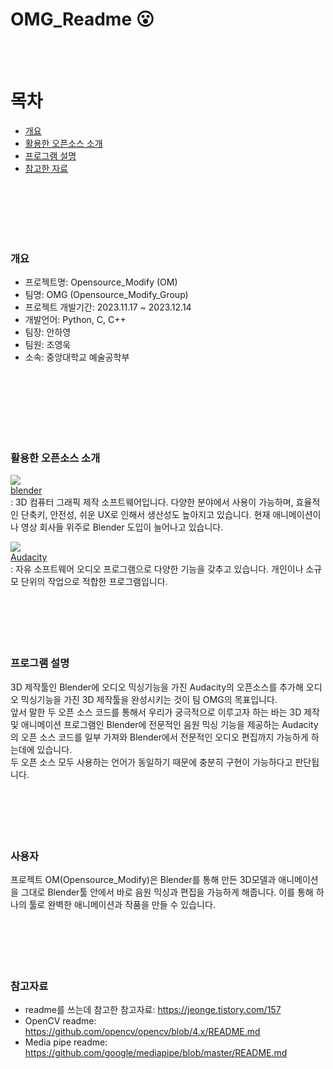# OMG_Readme :open_mouth:
<br/>
<br/>


# 목차
  - [개요](#개요)
  - [활용한 오픈소스 소개](#활용한-오픈소스-소개)
  - [프로그램 설명](#프로그램-설명)
  - [참고한 자료](#참고한-자료)
<br/>
<br/>
<br/>
<br/>

<br/>

### 개요
  - 프로젝트명: Opensource_Modify (OM)
  - 팀명: OMG (Opensource_Modify_Group)
  - 프로젝트 개발기간: 2023.11.17 ~ 2023.12.14
  - 개발언어: Python, C, C++
  - 팀장: 안하영
  - 팀원: 조영욱
  - 소속: 중앙대학교 예술공학부
<br/>
<br/>
<br/>
<br/>
<br/>
<br/>

### 활용한 오픈소스 소개
<img src="https://img.shields.io/badge/Blender-E87D0D?style=flat&logo=Blender&logoColor=white"/> <br/>
[blender](https://projects.blender.org/blender/blender?utm_medium=www-footer) <br/>
: 3D 컴퓨터 그래픽 제작 소프트웨어입니다. 다양한 분야에서 사용이 가능하며, 효율적인 단축키, 안전성, 쉬운 UX로 인해서 생산성도 높아지고 있습니다. 현재 애니메이션이나 영상 회사들 위주로 Blender 도입이 늘어나고 있습니다.


<img src="https://img.shields.io/badge/Audacity-0000CC?style=flat&logo=Audacity&logoColor=white"/> <br/>
[Audacity](https://www.audacityteam.org/) <br/>
: 자유 소프트웨어 오디오 프로그램으로 다양한 기능을 갖추고 있습니다. 개인이나 소규모 단위의 작업으로 적합한 프로그램입니다.
<br/>
<br/>
<br/>
<br/>
<br/>
<br/>

### 프로그램 설명
3D 제작툴인 Blender에 오디오 믹싱기능을 가진 Audacity의 오픈소스를 추가해 오디오 믹싱기능을 가진 3D 제작툴을 완성시키는 것이 팀 OMG의 목표입니다.<br/>
앞서 말한 두 오픈 소스 코드를 통해서 우리가 궁극적으로 이루고자 하는 바는 3D 제작 및 애니메이션 프로그램인 Blender에 전문적인 음원 믹싱 기능을 제공하는 Audacity의 오픈 소스 코드를 일부 가져와 Blender에서 전문적인 오디오 편집까지 가능하게 하는데에 있습니다.<br/>두 오픈 소스 모두 사용하는 언어가 동일하기 때문에 충분히 구현이 가능하다고 판단됩니다.
<br/>
<br/>
<br/>
<br/>
<br/>
<br/>

### 사용자
프로젝트 OM(Opensource_Modify)은 Blender를 통해 만든 3D모델과 애니메이션을 그대로 Blender툴 안에서 바로 음원 믹싱과 편집을 가능하게 해줍니다. 이를 통해 하나의 툴로 완벽한 애니메이션과 작품을 만들 수 있습니다.
<br/>
<br/>
<br/>
<br/>
<br/>
<br/>

### 참고자료
 - readme를 쓰는데 참고한 참고자료:
   <https://jeonge.tistory.com/157> <br/>
 - OpenCV readme:
   <https://github.com/opencv/opencv/blob/4.x/README.md> <br/>
 - Media pipe readme:
   <https://github.com/google/mediapipe/blob/master/README.md><br/>
<br/>
<br/>
<br/>
<br/>
<br/>

